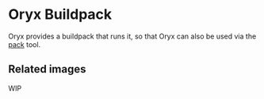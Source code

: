 # Oryx Buildpack

Oryx provides a buildpack that runs it, so that Oryx can also be used via the [pack][] tool.

## Related images

WIP

[pack]: https://github.com/buildpack/pack
